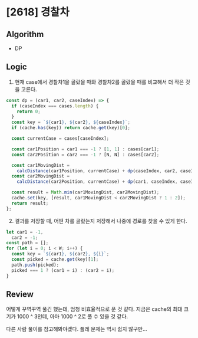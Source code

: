 # [2618] 경찰차

## Algorithm

- DP

## Logic

1. 현재 case에서 경찰차1을 골랐을 때와 경찰차2를 골랐을 때를 비교해서 더 작은 것을 고른다.

```js
const dp = (car1, car2, caseIndex) => {
  if (caseIndex === cases.length) {
    return 0;
  }
  const key = `${car1}, ${car2}, ${caseIndex}`;
  if (cache.has(key)) return cache.get(key)[0];

  const currentCase = cases[caseIndex];

  const car1Position = car1 === -1 ? [1, 1] : cases[car1];
  const car2Position = car2 === -1 ? [N, N] : cases[car2];

  const car1MovingDist =
    calcDistance(car1Position, currentCase) + dp(caseIndex, car2, caseIndex + 1);
  const car2MovingDist =
    calcDistance(car2Position, currentCase) + dp(car1, caseIndex, caseIndex + 1);

  const result = Math.min(car1MovingDist, car2MovingDist);
  cache.set(key, [result, car1MovingDist < car2MovingDist ? 1 : 2]);
  return result;
};
```

2. 결과를 저장할 때, 어떤 차를 골랐는지 저장해서 나중에 경로를 찾을 수 있게 한다.

```js
let car1 = -1,
  car2 = -1;
const path = [];
for (let i = 0; i < W; i++) {
  const key = `${car1}, ${car2}, ${i}`;
  const picked = cache.get(key)[1];
  path.push(picked);
  picked === 1 ? (car1 = i) : (car2 = i);
}
```

## Review
어떻게 꾸역꾸역 풀긴 했는데, 엄청 비효율적으로 푼 것 같다. 지금은 cache의 최대 크기가 1000 ^ 3인데, 아마 1000 ^ 2로 풀 수 있을 것 같다.

다른 사람 풀이를 참고해봐야겠다. 플레 문제는 역시 쉽지 않구만...